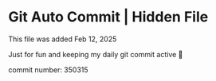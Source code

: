 # Git Auto Commit | Hidden File

This file was added Feb 12, 2025

Just for fun and keeping my daily git commit active 🤪

commit number: 350315
